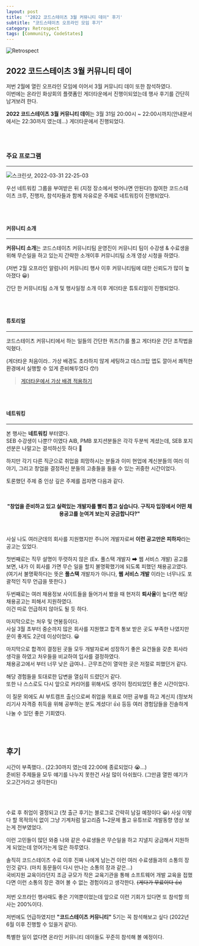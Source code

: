 ```yaml
---
layout: post
title: '"2022 코드스테이츠 3월 커뮤니티 데이" 후기'
subtitle: "코드스테이츠 오프라인 모임 후기"
category: Retrospect
tags: [Community, CodeStates]
---
```


![Retrospect](https://user-images.githubusercontent.com/83164003/161065431-242199bf-b586-4748-9d3a-eb07b427f34e.png)

## 2022 코드스테이츠 3월 커뮤니티 데이
저번 2월에 열린 오프라인 모임에 이어서 3월 커뮤니티 데이 또한 참석하였다.<br>
이번에는 온라인 화상회의 플랫폼인 게더타운에서 진행이되었는데 행사 후기를 간단히 남겨보려 한다.

**2022 코드스테이츠 3월 커뮤니티 데이**는 3월 31일 20:00시 ~ 22:00시까지(안내문서에서는 22:30까지 였는데...) 게더타운에서 진행되었다.

<br>
<br>

### 주요 프로그램
---

![스크린샷, 2022-03-31 22-25-03](https://user-images.githubusercontent.com/83164003/161065732-50e5a406-f98d-49a5-a1e2-28f933153b8d.png)
<br>

우선 네트워킹 그룹을 부여받은 뒤 (지정 장소에서 벗어나면 안된다!) 참여한 코드스테이츠 크루, 진행자, 참석자들과 함께 자유로운 주제로 네트워킹이 진행되었다.

<br>
<br>

#### 커뮤니티 소개
---

**커뮤니티 소개**는 코드스테이츠 커뮤니티팀 운영진이 커뮤니티 팀이 수강생 & 수료생을 위해 무슨일을 하고 있는지 간략한 소개이후 커뮤니티팀 소개 영상 시청을 하였다.

(저번 2월 오프라인 알럼나이 커뮤니티 행사 이후 커뮤니티팀에 대한 신뢰도가 많이 높아졌다 😀)

간단 한 커뮤니티팀 소개 및 행사일정 소개 이후 게더타운 튜토리얼이 진행되었다.

<br>
<br>

#### 튜토리얼
---

코드스테이츠 커뮤니티에서 하는 일들의 간단한 퀴즈(?)를 풀고 게더타운 간단 조작법을 익혔다.

(게더타운 처음이라.. 가상 배경도 초라하지 않게 세팅하고 데스크탑 앱도 깔아서 쾌적한 환경에서 실행할 수 있게 준비해두었다 😙!)

> <a href="https://codestates-community.oopy.io/9475683e-3639-4668-b5dc-c17ae45ca030">게더타운에서 가상 배경 적용하기</a>

<br>
<br>

#### 네트워킹
---

본 행사는 **네트워킹** 부터였다.<br>
SEB 수강생이 나뿐!? 이였다 AIB, PMB 포지션분들은 각각 두분씩 계셨는데, SEB 포지션분은 나말고는 결석하신듯 하다 🤣

하지만 각기 다른 직군으로 취업을 희망하시는 분들과 이미 현업에 계신분들의 여러 이야기, 그리고 창업을 결정하신 분들의 고충들을 들을 수 있는 귀중한 시간이었다.

토론했던 주제 중 인상 깊은 주제를 꼽자면 다음과 같다.

<br>
<br>

<center><b>"창업을 준비하고 있고 실력있는 개발자를 빨리 뽑고 싶습니다. 구직자 입장에서 어떤 채용공고를 눈여겨 보는지 궁금합니다?"</b></center>

<br>
<br>

사실 나도 여러군데의 회사를 지원했지만 주니어 개발자로써 **이런 공고만은 피하자**라는 공고는 있었다.

첫번째로는 직무 설명이 뚜렷하지 않은 (Ex. 풀스택 개발자 ➡ 웹 서비스 개발) 공고를 보면, 내가 이 회사를 가면 무슨 일을 할지 불명확했기에 되도록 피했던 채용공고였다.<br>
(여기서 불명확하다는 뜻은 **풀스택** 개발자가 아니다, **웹 서비스 개발** 이라는 너무나도 포괄적인 직무 언급을 뜻한다.)

두번째로는 여러 채용정보 사이트들을 들어가서 봤을 때 현저히 **퇴사율**이 높다면 해당 채용공고는 피해서 지원하였다.<br>
이건 따로 언급하지 않아도 될 듯 하다.

마지막으로는 처우 및 연봉등이다.<br>
사실 3월 초부터 중순까지 많은 회사를 지원했고 합격 통보 받은 곳도 부족한 나였지만 운이 좋게도 2군데 이상이었다. 😀

마지막으로 합격이 결정된 곳들 모두 개발자로써 성장하기 좋은 요건들을 갖춘 회사라 생각을 하였고 처우들을 비교하여 입사를 결정하였다.<br>
채용공고에서 부터 너무 낮은 급여나.. 근무조건이 열악한 곳은 저절로 피했던거 같다.

해당 경험들을 토대로한 답변을 열심히 드렸던거 같다.<br>
또한 나 스스로도 다시 앞으로 커리어를 위해서도 생각이 정리되었던 좋은 시간이었다.

이 질문 외에도 AI 부트캠프 출신으로써 취업을 목표로 어떤 공부를 하고 계신지 (정보처리기사 자격증 취득을 위해 공부하는 분도 계셨다! 👍) 등등 여러 경험담들을 진솔하게 나눌 수 있던 좋은 기회였다.


<br>
<br>

## 후기

시간이 부족했다.. (22:30까지 였는데 22:00에 종료되었다 😭...)<br>
준비된 주제들을 모두 얘기를 나누지 못한건 사실 많이 아쉬웠다. (그만큼 열띈 얘기가 오고간거라고 생각한다)

<br>
<br>

수료 후 취업이 결정되고 (첫 출근 후기는 블로그로 간략히 남길 예정이다 😀) 사실 이렇다 할 목적의식 없이 그냥 기계처럼 알고리즘 1~2문제 풀고 유튜브로 개발동향 영상 보는게 전부였었다.

이런 고민들이 많던 와중 나와 같은 수료생들은 무슨일을 하고 지낼지 궁금해서 지원하게 되었는데 얻어가는게 많은 하루였다.

솔직히 코드스테이츠 수료 이후 진짜 나에게 남는건 이런 여러 수료생들과의 소통의 장인것 같다. (마치 동문들이 다시 만나는 소통의 장과 같은...)<br>
국비지원 교육이라던지 조금 규모가 작은 교육기관을 통해 소프트웨어 개발 교육을 접했다면 이런 소통의 장은 겪어 볼 수 없는 경험이라고 생각한다. ~~(게다가 무료이다 👍)~~

저번 오프라인 행사때도 좋은 기억뿐이었는데 앞으로 이런 기회가 있다면 또 참석할 의사는 200%이다.

저번에도 언급하였지만 **"코드스테이츠 커뮤니티"** 5기는 꼭 참석해보고 싶다 (2022년 6월 이후 진행할 수 있을거 같다). 

특별한 일이 없다면 온라인 커뮤니티 데이들도 꾸준히 참석해 볼 예정이다.


<br>
<br>
